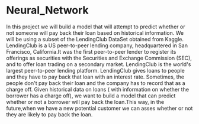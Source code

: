 # Neural_Network

In this project we will build a model that will attempt to predict whether or not someone will pay back their loan based on historical information.
We will be using a subset of the LendingClub DataSet obtained from Kaggle.
LendingClub is a US peer-to-peer lending company, headquartered in San Francisco, California.It was the first peer-to-peer lender to register its offerings as securities with the Securities and Exchange Commission (SEC), and to offer loan trading on a secondary market. LendingClub is the world's largest peer-to-peer lending platform.
LendingClub gives loans to people and they have to pay back that loan with an interest rate. Sometimes, the people don't pay back their loan and the company has to 
record that as a charge off.
Given historical data on loans ( with information on whether the borrower has a charge off), we want to build a model that can predict whether or not a
borrower will pay back the loan.This way, in the future,when we have a new potential customer we can asses whether or not they are likely to pay back the loan.
